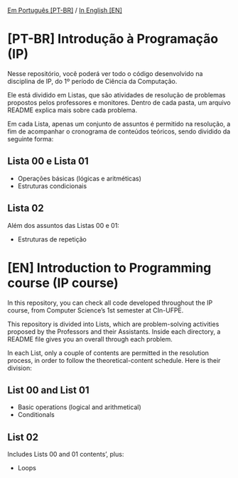 <a href="#pt-br-introdu%C3%A7%C3%A3o-%C3%A0-programa%C3%A7%C3%A3o-ip">Em Português [PT-BR]</a> / <a href="#en-introduction-to-programming-course-ip-course">In English [EN]</a>

# [PT-BR] Introdução à Programação (IP)
Nesse repositório, você poderá ver todo o código desenvolvido na disciplina de IP, do 1º período de Ciência da Computação.

Ele está dividido em Listas, que são atividades de resolução de problemas propostos pelos professores e monitores. Dentro de cada pasta, um arquivo README explica mais sobre cada problema.

Em cada Lista, apenas um conjunto de assuntos é permitido na resolução, a fim de acompanhar o cronograma de conteúdos teóricos, sendo dividido da seguinte forma:

## Lista 00 e Lista 01
- Operações básicas (lógicas e aritméticas)
- Estruturas condicionais

## Lista 02
Além dos assuntos das Listas 00 e 01:
- Estruturas de repetição

# [EN] Introduction to Programming course (IP course)
In this repository, you can check all code developed throughout the IP course, from Computer Science’s 1st semester at CIn-UFPE.

This repository is divided into Lists, which are problem-solving activities proposed by the Professors and their Assistants. Inside each directory, a README file gives you an overall through each problem.

In each List, only a couple of contents are permitted in the resolution process, in order to follow the theoretical-content schedule. Here is their division:

## List 00 and List 01
- Basic operations (logical and arithmetical)
- Conditionals

## List 02
Includes Lists 00 and 01 contents’, plus:
- Loops
